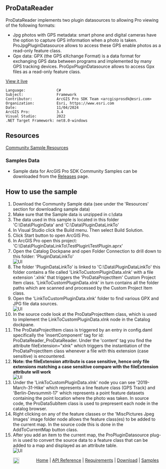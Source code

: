 ## ProDataReader

<!-- TODO: Write a brief abstract explaining this sample -->
ProDataReader implements two plugin datasources to allowing Pro viewing of the following formats:  
- Jpg photos with GPS metadata: smart phone and digital cameras have the option to capture GPS information when a photo is taken.  ProJpgPluginDatasource allows to access these GPS enable photos as a read-only feature class.  
- Gpx data: GPX (the GPS eXchange Format) is a data format for exchanging GPS data between programs and implemented by many GPS tracking devices. ProGpxPluginDatasource allows to access Gpx files as a read-only feature class.   
  


<a href="https://pro.arcgis.com/en/pro-app/sdk/" target="_blank">View it live</a>

<!-- TODO: Fill this section below with metadata about this sample-->
```
Language:              C#
Subject:               Framework
Contributor:           ArcGIS Pro SDK Team <arcgisprosdk@esri.com>
Organization:          Esri, https://www.esri.com
Date:                  11/04/2024
ArcGIS Pro:            3.4
Visual Studio:         2022
.NET Target Framework: net8.0-windows
```

## Resources

[Community Sample Resources](https://github.com/Esri/arcgis-pro-sdk-community-samples#resources)

### Samples Data

* Sample data for ArcGIS Pro SDK Community Samples can be downloaded from the [Releases](https://github.com/Esri/arcgis-pro-sdk-community-samples/releases) page.  

## How to use the sample
<!-- TODO: Explain how this sample can be used. To use images in this section, create the image file in your sample project's screenshots folder. Use relative url to link to this image using this syntax: ![My sample Image](FacePage/SampleImage.png) -->
1. Download the Community Sample data (see under the 'Resources' section for downloading sample data)
2. Make sure that the Sample data is unzipped in c:\data   
3. The data used in this sample is located in this folder 'C:\Data\PluginData' and 'C:\Data\PluginDataLinkTo'  
4. In Visual Studio click the Build menu. Then select Build Solution.  
5. Click Start button to open ArcGIS Pro.  
6. In ArcGIS Pro open this project: 'C:\Data\PluginDataLinkTo\TestPlugin\TestPlugin.aprx'  
7. Open the Catalog Dockpane and open Folder Connection to drill down to this folder: 'PluginDataLinkTo'  
![UI](Screenshots/Screen1.png)    
8. The folder 'PluginDataLinkTo' is linked to 'C:\Data\PluginDataLinkTo' this folder contains a file called 'LinkToCustomPluginData.xlnk' with a file extension '.xlnk' that triggers the 'ProDataProjectItem' Custom Project Item class. 'LinkToCustomPluginData.xlnk' in turn contains all the folder paths which are scanned and processed by the Custom Project Item class.  
9. Open the 'LinkToCustomPluginData.xlnk' folder to find various GPX and JPG file data sources.   
![UI](Screenshots/Screen2.png)    
10. In the source code look at the ProDataProjectItem class, which is used to implement the LinkToCustomPluginData.xlnk node in the Catalog dockpane.  
11. The ProDataProjectItem class is triggered by an entry in config.daml specifically the 'insertComponent' tag for id: ProDataReader_ProDataReader.  Under the 'content' tag you find the attribute fileExtension="xlnk" which triggers the instantiation of the ProDataProjectItem class whenever a file with this extension (case sensitive) is encountered.    
12. <B>Note: the fileExtension attribute is case sensitive, hence only file extensions matching a case sensitive compare with the fileExtension attribute will work</B>  
![UI](Screenshots/Screen3.png)    
13. Under the 'LinkToCustomPluginData.xlnk' node you can see '2019-March-31-Hike' which represents a line feature class (GPS Track) and 'Berlin-Devsummit-17' which represents a point feature datasets containing the point location where the photo was taken.  In source code, the ProDataSubItem class is used to prepresent each node in the catalog browser.  
14. Right clicking on any of the feature classes or the 'MiscPictures Jpeg Images' image folder node allows the feature class(es) to be added to the current map.  In the source code this is done in the AddToCurrentMap button class.  
15. After you add an item to the current map, the ProPluginDatasource plug-in is used to convert the source data to a feature class that can be added to a map and displayed as an attribute table.  
![UI](Screenshots/Screen5.png)   
  

<!-- End -->

&nbsp;&nbsp;&nbsp;&nbsp;&nbsp;&nbsp;<img src="https://esri.github.io/arcgis-pro-sdk/images/ArcGISPro.png"  alt="ArcGIS Pro SDK for Microsoft .NET Framework" height = "20" width = "20" align="top"  >
&nbsp;&nbsp;&nbsp;&nbsp;&nbsp;&nbsp;&nbsp;&nbsp;&nbsp;&nbsp;&nbsp;&nbsp;
[Home](https://github.com/Esri/arcgis-pro-sdk/wiki) | <a href="https://pro.arcgis.com/en/pro-app/latest/sdk/api-reference" target="_blank">API Reference</a> | [Requirements](https://github.com/Esri/arcgis-pro-sdk/wiki#requirements) | [Download](https://github.com/Esri/arcgis-pro-sdk/wiki#installing-arcgis-pro-sdk-for-net) | <a href="https://github.com/esri/arcgis-pro-sdk-community-samples" target="_blank">Samples</a>
